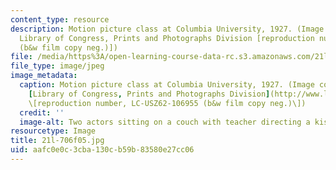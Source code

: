 ```yaml
---
content_type: resource
description: Motion picture class at Columbia University, 1927. (Image courtesy of
  Library of Congress, Prints and Photographs Division [reproduction number, LC-USZ62-106955
  (b&w film copy neg.)])
file: /media/https%3A/open-learning-course-data-rc.s3.amazonaws.com/21l-706-studies-in-film-fall-2005/aafc0e0c3cba130cb59b83580e27cc06_21l-706f05.jpg
file_type: image/jpeg
image_metadata:
  caption: Motion picture class at Columbia University, 1927. (Image courtesy of the
    [Library of Congress, Prints and Photographs Division](http://www.loc.gov/rr/print)
    \[reproduction number, LC-USZ62-106955 (b&w film copy neg.)\])
  credit: ''
  image-alt: Two actors sitting on a couch with teacher directing a kissing scene.
resourcetype: Image
title: 21l-706f05.jpg
uid: aafc0e0c-3cba-130c-b59b-83580e27cc06
---
```


